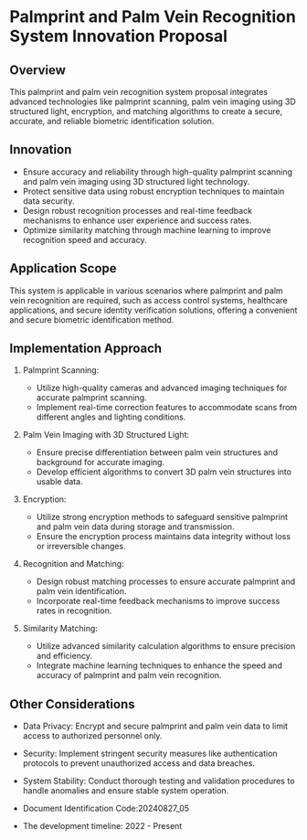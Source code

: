 # Palmprint and Palm Vein Recognition System Innovation Proposal

## Overview

This palmprint and palm vein recognition system proposal integrates advanced technologies like palmprint scanning, palm vein imaging using 3D structured light, encryption, and matching algorithms to create a secure, accurate, and reliable biometric identification solution.

## Innovation

- Ensure accuracy and reliability through high-quality palmprint scanning and palm vein imaging using 3D structured light technology.
- Protect sensitive data using robust encryption techniques to maintain data security.
- Design robust recognition processes and real-time feedback mechanisms to enhance user experience and success rates.
- Optimize similarity matching through machine learning to improve recognition speed and accuracy.

## Application Scope

This system is applicable in various scenarios where palmprint and palm vein recognition are required, such as access control systems, healthcare applications, and secure identity verification solutions, offering a convenient and secure biometric identification method.

## Implementation Approach

1. Palmprint Scanning:
   - Utilize high-quality cameras and advanced imaging techniques for accurate palmprint scanning.
   - Implement real-time correction features to accommodate scans from different angles and lighting conditions.

2. Palm Vein Imaging with 3D Structured Light:
   - Ensure precise differentiation between palm vein structures and background for accurate imaging.
   - Develop efficient algorithms to convert 3D palm vein structures into usable data.

3. Encryption:
   - Utilize strong encryption methods to safeguard sensitive palmprint and palm vein data during storage and transmission.
   - Ensure the encryption process maintains data integrity without loss or irreversible changes.

4. Recognition and Matching:
   - Design robust matching processes to ensure accurate palmprint and palm vein identification.
   - Incorporate real-time feedback mechanisms to improve success rates in recognition.

5. Similarity Matching:
   - Utilize advanced similarity calculation algorithms to ensure precision and efficiency.
   - Integrate machine learning techniques to enhance the speed and accuracy of palmprint and palm vein recognition.

## Other Considerations

- Data Privacy: Encrypt and secure palmprint and palm vein data to limit access to authorized personnel only.
- Security: Implement stringent security measures like authentication protocols to prevent unauthorized access and data breaches.
- System Stability: Conduct thorough testing and validation procedures to handle anomalies and ensure stable system operation.

- Document Identification Code:20240827_05
- The development timeline: 2022 - Present
